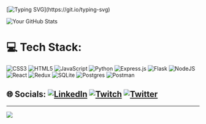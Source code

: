 [![Typing SVG](https://readme-typing-svg.demolab.com?font=Fira+Code&pause=1000&width=435&lines=What's+up%2C+%F0%9F%91%8B%F0%9F%8F%BE+Welcome+to+my+profile!)](https://git.io/typing-svg)

![Your GitHub Stats](https://github-readme-stats.vercel.app/api?username=elixfoster&show_icons=true&theme=dark)

# 💻 Tech Stack:
![CSS3](https://img.shields.io/badge/css3-%231572B6.svg?style=flat-square&logo=css3&logoColor=white) ![HTML5](https://img.shields.io/badge/html5-%23E34F26.svg?style=flat-square&logo=html5&logoColor=white) ![JavaScript](https://img.shields.io/badge/javascript-%23323330.svg?style=flat-square&logo=javascript&logoColor=%23F7DF1E) ![Python](https://img.shields.io/badge/python-3670A0?style=flat-square&logo=python&logoColor=ffdd54) ![Express.js](https://img.shields.io/badge/express.js-%23404d59.svg?style=flat-square&logo=express&logoColor=%2361DAFB) ![Flask](https://img.shields.io/badge/flask-%23000.svg?style=flat-square&logo=flask&logoColor=white) ![NodeJS](https://img.shields.io/badge/node.js-6DA55F?style=flat-square&logo=node.js&logoColor=white) ![React](https://img.shields.io/badge/react-%2320232a.svg?style=flat-square&logo=react&logoColor=%2361DAFB) ![Redux](https://img.shields.io/badge/redux-%23593d88.svg?style=flat-square&logo=redux&logoColor=white) ![SQLite](https://img.shields.io/badge/sqlite-%2307405e.svg?style=flat-square&logo=sqlite&logoColor=white) ![Postgres](https://img.shields.io/badge/postgres-%23316192.svg?style=flat-square&logo=postgresql&logoColor=white) ![Postman](https://img.shields.io/badge/Postman-FF6C37?style=flat-square&logo=postman&logoColor=white)

## 🌐 Socials: [![LinkedIn](https://img.shields.io/badge/LinkedIn-%230077B5.svg?logo=linkedin&logoColor=white)](https://linkedin.com/in/eli-foster-4394aa246) [![Twitch](https://img.shields.io/badge/Twitch-%239146FF.svg?logo=Twitch&logoColor=white)](https://twitch.tv/ELIxFINESSE_tv) [![Twitter](https://img.shields.io/badge/Twitter-%231DA1F2.svg?logo=Twitter&logoColor=white)](https://twitter.com/elixfoster) 

---
[![](https://visitcount.itsvg.in/api?id=ELIxFOSTER&icon=1&color=4)](https://visitcount.itsvg.in)


<!-- Proudly created with GPRM ( https://gprm.itsvg.in ) -->

